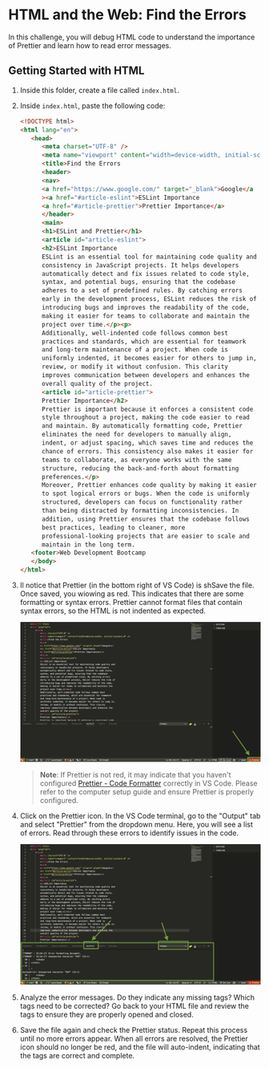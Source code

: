 # HTML and the Web: Find the Errors

In this challenge, you will debug HTML code to understand the importance of Prettier and learn how to read error messages.

## Getting Started with HTML

1. Inside this folder, create a file called `index.html`.
2. Inside `index.html`, paste the following code:

   ```html
   <!DOCTYPE html>
   <html lang="en">
      <head>
         <meta charset="UTF-8" />
         <meta name="viewport" content="width=device-width, initial-scale=1.0" />
         <title>Find the Errors
         <header>
         <nav>
         <a href="https://www.google.com/" target="_blank">Google</a
         ><a href="#article-eslint">ESLint Importance
         <a href="#article-prettier">Prettier Importance</a>
         </header>
         <main>
         <h1>ESLint and Prettier</h1>
         <article id="article-eslint">
         <h2>ESLint Importance
         ESLint is an essential tool for maintaining code quality and
         consistency in JavaScript projects. It helps developers
         automatically detect and fix issues related to code style,
         syntax, and potential bugs, ensuring that the codebase
         adheres to a set of predefined rules. By catching errors
         early in the development process, ESLint reduces the risk of
         introducing bugs and improves the readability of the code,
         making it easier for teams to collaborate and maintain the
         project over time.</p><p>
         Additionally, well-indented code follows common best
         practices and standards, which are essential for teamwork
         and long-term maintenance of a project. When code is
         uniformly indented, it becomes easier for others to jump in,
         review, or modify it without confusion. This clarity
         improves communication between developers and enhances the
         overall quality of the project.
         <article id="article-prettier">
         Prettier Importance</h2>
         Prettier is important because it enforces a consistent code
         style throughout a project, making the code easier to read
         and maintain. By automatically formatting code, Prettier
         eliminates the need for developers to manually align,
         indent, or adjust spacing, which saves time and reduces the
         chance of errors. This consistency also makes it easier for
         teams to collaborate, as everyone works with the same
         structure, reducing the back-and-forth about formatting
         preferences.</p>
         Moreover, Prettier enhances code quality by making it easier
         to spot logical errors or bugs. When the code is uniformly
         structured, developers can focus on functionality rather
         than being distracted by formatting inconsistencies. In
         addition, using Prettier ensures that the codebase follows
         best practices, leading to cleaner, more
         professional-looking projects that are easier to scale and
         maintain in the long term.
      <footer>Web Development Bootcamp
      </body>
   </html>
   ```

3. ll notice that Prettier (in the bottom right of VS Code) is shSave the file. Once saved, you wiowing as red. This indicates that there are some formatting or syntax errors. Prettier cannot format files that contain syntax errors, so the HTML is not indented as expected.

   ![Prettier Red](./assets/prettier-red.png)

   > **Note**: If Prettier is not red, it may indicate that you haven't configured [Prettier - Code Formatter]() correctly in VS Code. Please refer to the computer setup guide and ensure Prettier is properly configured.

4. Click on the Prettier icon. In the VS Code terminal, go to the "Output" tab and select "Prettier" from the dropdown menu. Here, you will see a list of errors. Read through these errors to identify issues in the code.

   ![Prettier Terminal](./assets/prettier-treminal.png)

5. Analyze the error messages. Do they indicate any missing tags? Which tags need to be corrected? Go back to your HTML file and review the tags to ensure they are properly opened and closed.

6. Save the file again and check the Prettier status. Repeat this process until no more errors appear. When all errors are resolved, the Prettier icon should no longer be red, and the file will auto-indent, indicating that the tags are correct and complete.
